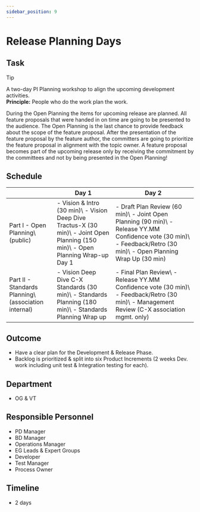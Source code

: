 ```yaml
---
sidebar_position: 9
---
```


# Release Planning Days

## Task

> [!TIP]
>A two-day PI Planning workshop to align the upcoming development activities.  
>**Principle:** People who do the work plan the work.

During the Open Planning the items for upcoming release are planned. All feature proposals that were handed in on time are going to be presented to the audience. The Open Planning is the last chance to provide feedback about the scope of the feature proposal. After the presentation of the feature proposal by the feature author, the committers are going to prioritize the feature proposal in alignment with the topic owner. A feature proposal becomes part of the upcoming release only by receiving the commitment by the committees and not by being presented in the Open Planning!

## Schedule

|  | Day 1 | Day 2 |
|---|---|---|
| Part I - Open Planning\ (public) | - Vision & Intro (30 min)\ - Vision Deep Dive Tractus-X (30 min)\ - Joint Open Planning (150 min)\ - Open Planning Wrap-up Day 1 | - Draft Plan Review (60 min)\ - Joint Open Planning (90 min)\ - Release YY.MM Confidence vote (30 min)\ - Feedback/Retro (30 min)\ - Open Planning Wrap Up (30 min) |
| Part II - Standards Planning\ (association internal) | - Vision Deep Dive C-X Standards (30 min)\ - Standards Planning (180 min)\ - Standards Planning Wrap up | - Final Plan Review\ - Release YY.MM Confidence vote (30 min)\ - Feedback/Retro (30 min)\ - Management Review (C-X association mgmt. only) |

## Outcome

- Have a clear plan for the Development & Release Phase.
- Backlog is prioritized & split into six Product Increments (2 weeks Dev. work including unit test & Integration testing for each).

## Department

- OG & VT

## Responsible Personnel

- PD Manager
- BD Manager
- Operations Manager
- EG Leads & Expert Groups
- Developer
- Test Manager
- Process Owner

## Timeline

- 2 days
